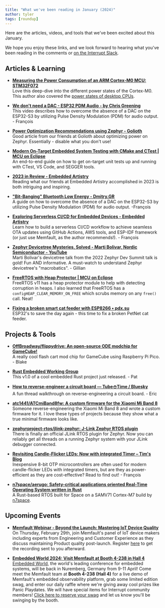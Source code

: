 ```yaml
---
title: "What we've been reading in January (2024)"
author: tyler
tags: [roundup]
---
```


<!-- excerpt start -->

Here are the articles, videos, and tools that we've been excited about this
January. 

<!-- excerpt end -->

We hope you enjoy these links, and we look forward to hearing what you've been
reading in the comments or [on the Interrupt Slack](https://interrupt-slack.herokuapp.com/).


## Articles & Learning
- [**Measuring the Power Consumption of an ARM Cortex-M0 MCU: STM32F072**](https://metebalci.com/blog/measuring-the-power-consumption-of-an-arm-cortex-m0-mcu-stm32f072/)<br>
Love this deep-dive into the different power states of the Cortex-M0. This author also covered the [power states of desktop CPUs](https://metebalci.com/blog/a-minimum-complete-tutorial-of-cpu-power-management-c-states-and-p-states/).

- [**We don't need a DAC - ESP32 PDM Audio - by Chris Greening**](https://atomic14.substack.com/p/esp32-s3-no-dac)<br>
This video describes how to overcome the absence of a DAC on the ESP32-S3 by utilizing Pulse Density Modulation (PDM) for audio output. - François

- [**Power Optimization Recommendations using Zephyr - Golioth**](https://blog.golioth.io/power-optimization-recommendations/)<br>
Good article from our friends at Golioth about optimizing power on Zephyr. Essentially - disable what you don't use!

- [**Modern On-Target Embedded System Testing with CMake and CTest | MCU on Eclipse**](https://mcuoneclipse.com/2023/12/18/modern-on-target-embedded-system-testing-with-cmake-and-ctest/)<br>
An end-to-end guide on how to get on-target unit tests up and running with CTest, VS Code, and SEGGER tools.

- [**2023 in Review - Embedded Artistry**](https://embeddedartistry.com/blog/2024/01/01/2023-in-review/)<br>
Reading what our friends at Embedded Artistry accomplished in 2023 is both intriguing and inspiring. 

- [**&quot;Bit-Banging&quot; Bluetooth Low Energy - Dmitry.GR**](https://dmitry.gr/?r=05.Projects&proj=11.%20Bluetooth%20LE%20fakery)<br>
A guide on how to overcome the absence of a DAC on the ESP32-S3 by utilizing Pulse Density Modulation (PDM) for audio output. -François

- [**Exploring Serverless CI/CD for Embedded Devices - Embedded Artistry**](https://embeddedartistry.com/blog/2024/01/15/exploring-serverless-ci-cd-for-embedded-devices/)<br>
Learn how to build a serverless CI/CD workflow to achieve seamless OTA updates using GitHub Actions, AWS tools, and ESP-IDF framework (or just use Memfault, as the author recommends!). - François

- [**Zephyr Devicetree Mysteries, Solved - Marti Bolivar, Nordic Semiconductor - YouTube**](https://www.youtube.com/watch?v=w8GgP3h0M8M&pp=ygURemVwaHlyIGRldmljZXRyZWU%3D)<br>
Marti Bolivar's devicetree talk from the 2022 Zephyr Dev Summit talk is gold! Fun AND informative. A must-watch to understand Zephyr devicetree's "macrobatics". - Gillian

- [**FreeRTOS with Heap Protector | MCU on Eclipse**](https://mcuoneclipse.com/2024/01/28/freertos-with-heap-protector/)<br>
FreeRTOS v11 has a heap protector module to help with detecting corruption in heaps. I also learned that FreeRTOS has a `configHEAP_CLEAR_MEMORY_ON_FREE` which scrubs memory on any `free()` call. Neat!

- [**Fixing a broken smart cat feeder with ESP8266 • pdx.su**](https://pdx.su/blog/2024-01-19-fixing-a-broken-smart-cat-feeder-with-esp32/)<br>
ESP32's to save the day again - this time to fix a broken PetNet cat feeder.


## Projects & Tools
- [**OffBroadway/flippydrive: An open-source ODE modchip for GameCube!**](https://github.com/OffBroadway/flippydrive)<br>
A really cool flash cart mod chip for GameCube using Raspberry Pi Pico. - Blake

- [**Rust Embedded Working Group**](https://blog.rust-embedded.org/embedded-hal-v1/)<br>
This v1.0 of a cool embedded Rust project just released. - Pat

- [**How to reverse-engineer a circuit board — Tube⛄Time / Bluesky**](https://bsky.app/profile/tubetime.bsky.social/post/3kispybsjct2s)<br>
A fun thread walkthrough on reverse-engineering a circuit board. - Eric

- [**atc1441/ATCmiBand8fw: A custom firmware for the Xiaomi Mi Band 8**](https://github.com/atc1441/ATCmiBand8fw)<br>
Someone reverse-engineering the Xiaomi Mi Band 8 and wrote a custom firmware for it. I love these types of projects because they show what a true minimal firmware looks like.

- [**zephyrproject-rtos/jlink-zephyr: J-Link Zephyr RTOS plugin**](https://github.com/zephyrproject-rtos/jlink-zephyr)<br>
There is finally an official JLink RTOS plugin for Zephyr. Now you can reliably get all threads on a running Zephyr system with your JLink debugger connected.

- [**Revisiting Candle-Flicker LEDs: Now with integrated Timer – Tim's Blog**](https://cpldcpu.wordpress.com/2024/01/14/revisiting-candle-flicker-leds-now-with-integrated-timer/)<br>
Inexpensive 8-bit OTP microcontrollers are often used for modern candle-flicker LEDs with integrated timers, but are they as power-efficient as they are cost-effective? Read to find out! - François

- [**n7space/aerugo: Safety-critical applications oriented Real-Time Operating System written in Rust**](https://github.com/n7space/aerugo)<br>
A Rust-based RTOS built for Space on a SAMV71 Cortex-M7 build by [n7space](https://n7space.com/).


## Upcoming Events
- [**Memfault Webinar - Beyond the Launch: Mastering IoT Device Quality**](https://hubs.la/Q02j3b_P0)<br>
On Thursday, February 29th, join Memfault's panel of IoT device makers including experts from Engineering and Customer Experience as they discuss maintaining Product quality post-launch. Register [here](https://hubs.la/Q02j3b_P0) to get the recording sent to you afterward.

- [**Embedded World 2024: Visit Memfault at Booth 4-238 in Hall 4**](https://hubs.la/Q02kgvHP0)<br>
[Embedded World](https://www.embedded-world.de/en), the world's leading conference for embedded systems, will be back in Nuremberg, Germany from 9-11 April! Come meet the Memfault team at **Booth 4-238 (Hall 4)** for a live demo of Memfault's embedded observability platform, grab some limited edition swag, and enter our daily raffle where we're giving away cool prizes like Panic Playdates. We will have special items for Interrupt community members! [Click here to reserve your swag](https://share.hsforms.com/1YlErHzpVT-avI4zPg2SRPA53an2) and let us know you'll be swinging by the booth.
